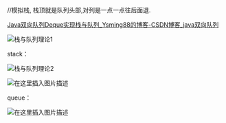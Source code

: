 //模拟栈, 栈顶就是队列头部,对列是一点一点往后面退.

[Java双向队列Deque实现栈与队列_Ysming88的博客-CSDN博客_java双向队列](https://blog.csdn.net/m0_45861545/article/details/120720557?app_version=5.6.0&code=app_1562916241&csdn_share_tail={"type"%3A"blog"%2C"rType"%3A"article"%2C"rId"%3A"120720557"%2C"source"%3A"qq_51705526"}&ctrtid=Q6Pt8&uLinkId=usr1mkqgl919blen&utm_source=app)

![栈与队列理论1](https://figurebed-ladidol.oss-cn-chengdu.aliyuncs.com/img/202207271416647.png)



stack：

![栈与队列理论2](https://figurebed-ladidol.oss-cn-chengdu.aliyuncs.com/img/202207271417579.png)

![在这里插入图片描述](https://figurebed-ladidol.oss-cn-chengdu.aliyuncs.com/img/202207271418379.png)

queue：

![在这里插入图片描述](https://figurebed-ladidol.oss-cn-chengdu.aliyuncs.com/img/202207271419616.png)